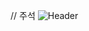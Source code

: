 // 주석
![Header](https://capsule-render.vercel.app/api?type=venom&height=200&color=0:4374D9,100:8041D9&text=Welcom%20Github&section=header&reversal=false&textBg=false&fontColor=FFFFFF&fontSize=58&fontAlignY=50&fontAlign=50&rotate=1&stroke=180054&strokeWidth=2&descAlign=48&descAlignY=65&descSize=18)
